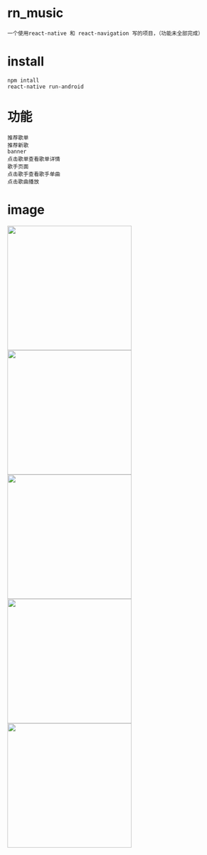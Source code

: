 # rn_music
    一个使用react-native 和 react-navigation 写的项目，（功能未全部完成）
# install
    npm intall 
    react-native run-android
# 功能
    推荐歌单
    推荐新歌
    banner
    点击歌单查看歌单详情
    歌手页面
    点击歌手查看歌手单曲
    点击歌曲播放
# image
<img src="https://github.com/yylsj0625/rn_music/blob/master/js/assets/img/img%20(1).png" width="280">  <img src="https://github.com/yylsj0625/rn_music/blob/master/js/assets/img/img%20(2).png" width="280">  <img src="https://github.com/yylsj0625/rn_music/blob/master/js/assets/img/img%20(3).png" width="280">  <img src="https://github.com/yylsj0625/rn_music/blob/master/js/assets/img/img%20(4).png" width="280">  <img src="https://github.com/yylsj0625/rn_music/blob/master/js/assets/img/img%20(5).png" width="280">
